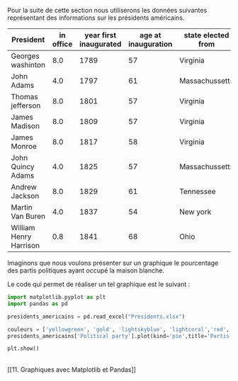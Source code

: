 Pour la suite de cette section nous utiliserons les données suivantes représentant des informations
sur les présidents américains.

|President|in office|year first inaugurated|age at inauguration|state elected from|electoral vote|popular votes|total Votes|rating points|Political party|occupation|college|elector|
|---------|---------|----------------------|-------------------|------------------|--------------|-------------|-----------|-------------|---------------|----------|-------|-------|
|Georges washinton|8.0|1789|57|Virginia|69|NA()|NA()|69|842.0|None|Planter|None|100.0000|
|John Adams|4.0|1797|61|Massachussetts|132|NA()|NA()|139|598.0|Federalist|Lawyer|Harvard|94.9640|
|Thomas jefferson|8.0|1801|57|Virginia|73|NA()|NA()|137|711.0|Democratic-Republican|Planter, Lawyer|William and Mary|53.2846|
|James Madison|8.0|1809|57|Virginia|122|NA()|NA()|176|567.0|Democratic-Republican|Lawyer|Princeton|69.3181|
|James Monroe|8.0|1817|58|Virginia|183|NA()|NA()|221|602.0|Democratic-Republican|Lawyer|William and Mary|82.8054|
|John Quincy Adams|4.0|1825|57|Massachussetts|84|NA()|NA()|261|564.0|Democratic-Republican|Lawyer|Harvard|32.1839|
|Andrew Jackson|8.0|1829|61|Tennessee|178|642553|1148018|261|632.0|Democrat|Lawyer|None|68.1992|
|Martin Van Buren|4.0|1837|54|New york|170|764176|1503534|294|429.0|Democrat|Lawyer|None|57.8231|
|William Henry Harrison|0.8|1841|68|Ohio|234|1275390|2411808|294|329.0|Whig|Soldier|Hampden-Sydney|79.5918|

Imaginons que nous voulons présenter sur un graphique le pourcentage des partis politiques ayant
occupé la maison blanche.

Le code qui permet de réaliser un tel graphique est le suivant :

```python
import matplotlib.pyplot as plt
import pandas as pd

presidents_americains = pd.read_excel("Presidents.xlsx")

couleurs = ['yellowgreen', 'gold', 'lightskyblue', 'lightcoral','red','green','blue']
presidents_americains['Political party'].plot(kind='pie',title='Partis politiques des Présidents',colors=couleurs)

plt.show()
```


<br>
[[11. Graphiques avec Matplotlib et Pandas]]